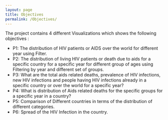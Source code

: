 ```yaml
---
layout: page
title: Objectives
permalink: /Objectives/
---
```



The project contains 4 different Visualizations which shows the following objectives : 
* P1:  The distribution of HIV patients or AIDS over the world for different year using Filter.
* P2: The distribution of living HIV patients or death due to aids for a specific country for a specific year for different group of ages using Filtering by year and different set of groups.
* P3: What are the total aids related deaths, prevalence of HIV infections, new HIV infections and people having HIV infections already in a specific country or over the world for a specific year?
* P4: What is distribution of Aids related deaths for the specific groups for a specific year in a country?
* P5: Comparison of Different countries in terms of the distribution of different categories.
* P6: Spread of the HIV Infection in the country.
